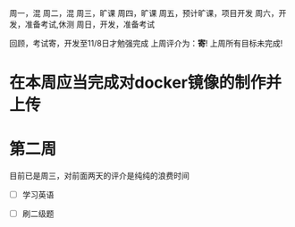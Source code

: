 周一，混
周二，混
周三，旷课
周四，旷课
周五，预计旷课，项目开发
周六，开发，准备考试,休测
周日，开发，准备考试


回顾，考试寄，开发至11/8日才勉强完成
上周评介为：**寄**!
上周所有目标未完成!
# 在本周应当完成对docker镜像的制作并上传

# 第二周
目前已是周三，对前面两天的评介是纯纯的浪费时间

- [ ] 学习英语
- [ ] 刷二级题


<!--stackedit_data:
eyJoaXN0b3J5IjpbMjIwMzkyNDczLC05MjMxNjczNzJdfQ==
-->